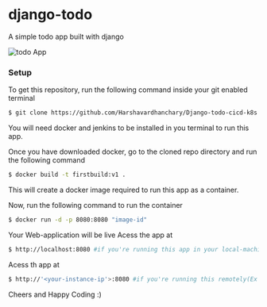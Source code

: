 # django-todo
A simple todo app built with django

![todo App](https://raw.githubusercontent.com/shreys7/django-todo/develop/staticfiles/todoApp.png)
### Setup
To get this repository, run the following command inside your git enabled terminal
```bash
$ git clone https://github.com/Harshavardhanchary/Django-todo-cicd-k8s.git
```
You will need docker and jenkins  to be installed in you terminal to run this app.

Once you have downloaded docker, go to the cloned repo directory and run the following command

```bash
$ docker build -t firstbuild:v1 .
```

This will create a docker image  required to run this app as a container.

Now, run the following command to run the container
```bash
$ docker run -d -p 8080:8080 "image-id"
```

Your Web-application will be live
Acess the app at
````bash
$ http://localhost:8080 #if you're running this app in your local-machine(i.e your personal laptop)
````
Acess th app at
````bash
$ http://'<your-instance-ip'>:8080 #if you're running this remotely(Ex :In ec2) 
````


Cheers and Happy Coding :)
